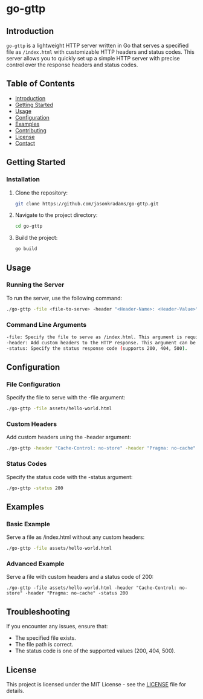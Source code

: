 # go-gttp

## Introduction
`go-gttp` is a lightweight HTTP server written in Go that serves a specified file as `/index.html` with customizable HTTP headers and status codes. This server allows you to quickly set up a simple HTTP server with precise control over the response headers and status codes.

## Table of Contents
- [Introduction](#introduction)
- [Getting Started](#getting-started)
- [Usage](#usage)
- [Configuration](#configuration)
- [Examples](#examples)
- [Contributing](#contributing)
- [License](#license)
- [Contact](#contact)

## Getting Started

### Installation
1. Clone the repository:
    ```sh
    git clone https://github.com/jasonkradams/go-gttp.git
    ```
2. Navigate to the project directory:
    ```sh
    cd go-gttp
    ```
3. Build the project:
    ```sh
    go build
    ```

## Usage

### Running the Server

To run the server, use the following command:

```sh
./go-gttp -file <file-to-serve> -header "<Header-Name>: <Header-Value>" -status <status-code>
```

### Command Line Arguments

```sh
-file: Specify the file to serve as /index.html. This argument is required.
-header: Add custom headers to the HTTP response. This argument can be repeated for multiple headers.
-status: Specify the status response code (supports 200, 404, 500).
```

## Configuration

### File Configuration

Specify the file to serve with the -file argument:

```sh
./go-gttp -file assets/hello-world.html
```

### Custom Headers

Add custom headers using the -header argument:

```sh
./go-gttp -header "Cache-Control: no-store" -header "Pragma: no-cache"
```

### Status Codes

Specify the status code with the -status argument:

```sh
./go-gttp -status 200
```

## Examples

### Basic Example

Serve a file as /index.html without any custom headers:

```sh
./go-gttp -file assets/hello-world.html
```

### Advanced Example

Serve a file with custom headers and a status code of 200:

```
./go-gttp -file assets/hello-world.html -header "Cache-Control: no-store" -header "Pragma: no-cache" -status 200
```

## Troubleshooting

If you encounter any issues, ensure that:

* The specified file exists.
* The file path is correct.
* The status code is one of the supported values (200, 404, 500).

## License

This project is licensed under the MIT License - see the [LICENSE](./LICENSE) file for details.
